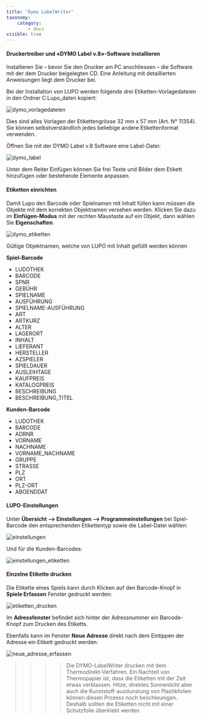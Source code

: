 ```yaml
---
title: 'Dymo LabelWriter'
taxonomy:
    category:
        - docs
visible: true
---
```


#### Druckertreiber und «DYMO Label v.8»-Software installieren

Installieren Sie – bevor Sie den Drucker am PC anschliessen – die Software mit der dem Drucker beigelegten CD. Eine Anleitung mit detaillierten Anweisungen liegt dem Drucker bei.

Bei der Installation von LUPO werden folgende drei Etiketten-Vorlagedateien in den Ordner C:Lupo_daten kopiert:

![dymo_vorlagedateien](../../images/dymo_vorlagedateien.png)

Dies sind alles Vorlagen der Etikettengrösse 32 mm x 57 mm (Art. N° 11354). Sie können selbstverständlich jedes beliebige andere Etikettenformat verwenden.

Öffnen Sie mit der DYMO Label v.8 Software eine Label-Datei:

![dymo_label](../../images/dymo_label.png)

Unter dem Reiter Einfügen können Sie frei Texte und Bilder dem Etikett hinzufügen oder bestehende Elemente anpassen.

#### Etiketten einrichten

Damit Lupo den Barcode oder Spielnamen mit Inhalt füllen kann müssen die Objekte mit dem korrekten Objektnamen versehen werden. Klicken Sie dazu im **Einfügen-Modus** mit der rechten Maustaste auf ein Objekt, dann wählen Sie **Eigenschaften**.

![dymo_etiketten](../../images/dymo_etiketten.png)

Gültige Objektnamen, welche von LUPO mit Inhalt gefüllt werden können

**Spiel-Barcode**

* LUDOTHEK
* BARCODE
* SPNR
* GEBÜHR
* SPIELNAME
* AUSFÜHRUNG
* SPIELNAME-AUSFÜHRUNG
* ART
* ARTKURZ
* ALTER
* LAGERORT
* INHALT
* LIEFERANT
* HERSTELLER
* AZSPIELER
* SPIELDAUER
* AUSLEIHTAGE
* KAUFPREIS
* KATALOGPREIS
* BESCHREIBUNG
* BESCHREIBUNG_TITEL

**Kunden-Barcode**
* LUDOTHEK
* BARCODE
* ADRNR
* VORNAME
* NACHNAME
* VORNAME_NACHNAME
* GRUPPE
* STRASSE
* PLZ
* ORT
* PLZ-ORT
* ABOENDDAT

#### LUPO-Einstellungen

Unter **Übersicht --> Einstellungen --> Programmeinstellungen** bei Spiel-Barcode den entsprechenden Etikettentyp sowie die Label-Datei wählen:

![einstellungen](../../images/einstellungen.png)

Und für die Kunden-Barcodes:

![einstellungen_etiketten](../../images/einstellungen_etiketten.png)

#### Einzelne Etikette drucken

Die Etikette eines Spiels kann durch Klicken auf den Barcode-Knopf in **Spiele Erfassen** Fenster gedruckt werden:

![etiketten_drucken](../../images/etiketten_drucken.png)

Im **Adressfenster** befindet sich hinter der Adressnummer ein Barcode-Knopf zum Drucken des Etiketts.

Ebenfalls kann im Fenster **Neue Adresse** direkt nach dem Eintippen der Adresse ein Etikett gedruckt werden:

![neue_adresse_erfassen](../../images/neue_adresse_erfassen.png)

>>>> Die DYMO-LabelWriter drucken mit dem Thermodirekt-Verfahren. Ein Nachteil von Thermopapier ist, dass die Etiketten mit der Zeit etwas verblassen. Hitze, direktes Sonnenlicht aber auch die Kunststoff-ausdunstung von Plastikfolien können diesen Prozess noch beschleunigen. Deshalb sollten die Etiketten nicht mit einer Schutzfolie überklebt werden.
